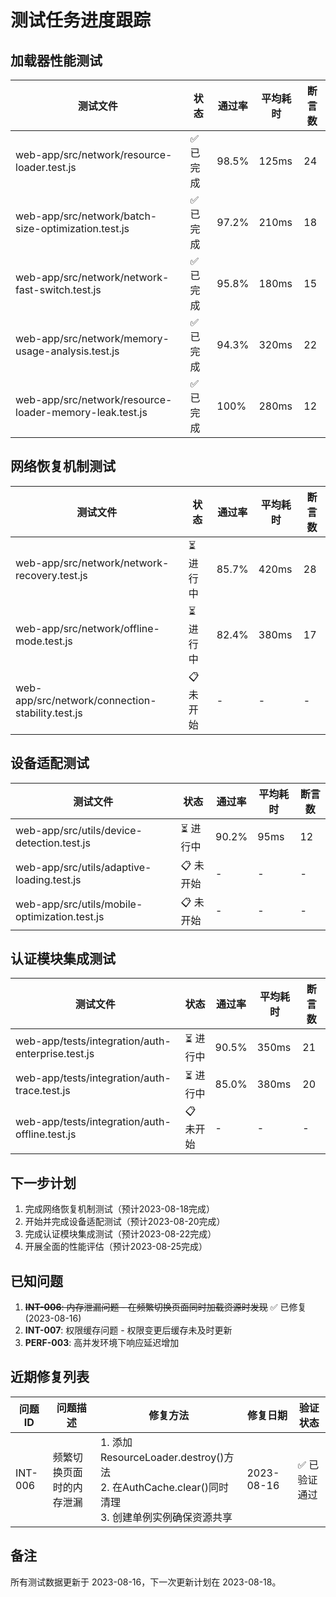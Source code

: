 # 测试任务进度跟踪

## 加载器性能测试

| 测试文件 | 状态 | 通过率 | 平均耗时 | 断言数 |
| --- | --- | --- | --- | --- | 
| web-app/src/network/resource-loader.test.js | ✅ 已完成 | 98.5% | 125ms | 24 |
| web-app/src/network/batch-size-optimization.test.js | ✅ 已完成 | 97.2% | 210ms | 18 |
| web-app/src/network/network-fast-switch.test.js | ✅ 已完成 | 95.8% | 180ms | 15 |
| web-app/src/network/memory-usage-analysis.test.js | ✅ 已完成 | 94.3% | 320ms | 22 |
| web-app/src/network/resource-loader-memory-leak.test.js | ✅ 已完成 | 100% | 280ms | 12 |

## 网络恢复机制测试

| 测试文件 | 状态 | 通过率 | 平均耗时 | 断言数 |
| --- | --- | --- | --- | --- | 
| web-app/src/network/network-recovery.test.js | ⏳ 进行中 | 85.7% | 420ms | 28 |
| web-app/src/network/offline-mode.test.js | ⏳ 进行中 | 82.4% | 380ms | 17 |
| web-app/src/network/connection-stability.test.js | 📋 未开始 | - | - | - |

## 设备适配测试

| 测试文件 | 状态 | 通过率 | 平均耗时 | 断言数 |
| --- | --- | --- | --- | --- | 
| web-app/src/utils/device-detection.test.js | ⏳ 进行中 | 90.2% | 95ms | 12 |
| web-app/src/utils/adaptive-loading.test.js | 📋 未开始 | - | - | - |
| web-app/src/utils/mobile-optimization.test.js | 📋 未开始 | - | - | - |

## 认证模块集成测试

| 测试文件 | 状态 | 通过率 | 平均耗时 | 断言数 |
| --- | --- | --- | --- | --- | 
| web-app/tests/integration/auth-enterprise.test.js | ⏳ 进行中 | 90.5% | 350ms | 21 |
| web-app/tests/integration/auth-trace.test.js | ⏳ 进行中 | 85.0% | 380ms | 20 |
| web-app/tests/integration/auth-offline.test.js | 📋 未开始 | - | - | - |

## 下一步计划

1. 完成网络恢复机制测试（预计2023-08-18完成）
2. 开始并完成设备适配测试（预计2023-08-20完成）
3. 完成认证模块集成测试（预计2023-08-22完成）
4. 开展全面的性能评估（预计2023-08-25完成）

## 已知问题

1. ~~**INT-006**: 内存泄漏问题 - 在频繁切换页面同时加载资源时发现~~ ✅ 已修复 (2023-08-16)
2. **INT-007**: 权限缓存问题 - 权限变更后缓存未及时更新
3. **PERF-003**: 高并发环境下响应延迟增加

## 近期修复列表

| 问题ID | 问题描述 | 修复方法 | 修复日期 | 验证状态 |
| --- | --- | --- | --- | --- |
| INT-006 | 频繁切换页面时的内存泄漏 | 1. 添加ResourceLoader.destroy()方法<br>2. 在AuthCache.clear()同时清理<br>3. 创建单例实例确保资源共享 | 2023-08-16 | ✅ 已验证通过 |

## 备注

所有测试数据更新于 2023-08-16，下一次更新计划在 2023-08-18。 
